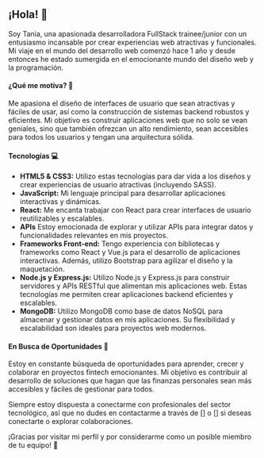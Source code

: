 ## ¡Hola! 👋

Soy Tania, una apasionada desarrolladora FullStack trainee/junior con un entusiasmo incansable por crear experiencias web atractivas y funcionales. Mi viaje en el mundo del desarrollo web comenzó hace 1 año y desde entonces he estado sumergida en el emocionante mundo del diseño web y la programación.

#### ¿Qué me motiva? 🚀

Me apasiona el diseño de interfaces de usuario que sean atractivas y fáciles de usar, así como la construcción de sistemas backend robustos y eficientes. Mi objetivo es construir aplicaciones web que no solo se vean geniales, sino que también ofrezcan un alto rendimiento, sean accesibles para todos los usuarios y tengan una arquitectura sólida.

#### Tecnologías 💻

- **HTML5 & CSS3:** Utilizo estas tecnologías para dar vida a los diseños y crear experiencias de usuario atractivas (incluyendo SASS).
- **JavaScript:** Mi lenguaje principal para desarrollar aplicaciones interactivas y dinámicas.
- **React:** Me encanta trabajar con React para crear interfaces de usuario reutilizables y escalables.
- **APIs** Estoy emocionada de explorar y utilizar APIs para integrar datos y funcionalidades relevantes en mis proyectos.
- **Frameworks Front-end:** Tengo experiencia con bibliotecas y frameworks como React y Vue.js para el desarrollo de aplicaciones interactivas. Además, utilizo Bootstrap para agilizar el diseño y la maquetación.
- **Node.js y Express.js:** Utilizo Node.js y Express.js para construir servidores y APIs RESTful que alimentan mis aplicaciones web. Estas tecnologías me permiten crear aplicaciones backend eficientes y escalables.
- **MongoDB:** Utilizo MongoDB como base de datos NoSQL para almacenar y gestionar datos en mis aplicaciones. Su flexibilidad y escalabilidad son ideales para proyectos web modernos.

#### En Busca de Oportunidades 🌱

Estoy en constante búsqueda de oportunidades para aprender, crecer y colaborar en proyectos fintech emocionantes. Mi objetivo es contribuir al desarrollo de soluciones que hagan que las finanzas personales sean más accesibles y fáciles de gestionar para todos.

Siempre estoy dispuesta a conectarme con profesionales del sector tecnológico, así que no dudes en contactarme a través de [] o [] si deseas conectarte o explorar colaboraciones.

¡Gracias por visitar mi perfil y por considerarme como un posible miembro de tu equipo! 🌟


